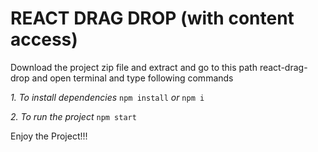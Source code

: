 # REACT DRAG DROP (with content access)

Download the project zip file and extract and go to this path react-drag-drop and open terminal and type following commands

*1. To install dependencies* `npm install` *or* `npm i`

*2. To run the project* `npm start`

Enjoy the Project!!!
